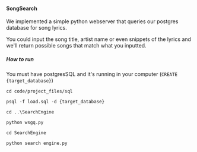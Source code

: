 #### SongSearch

We implemented a simple python webserver that queries our postgres database for song lyrics.

You could input the song title, artist name or even snippets of the lyrics and we'll return possible songs that match what you inputted.

##### How to run

You must have postgresSQL and it's running in your computer (`CREATE {target_database}`)

`cd code/project_files/sql`

`psql -f load.sql -d {target_database}`

`cd ..\SearchEngine`

`python wsgq.py`

`cd SearchEngine`

`python search engine.py`

